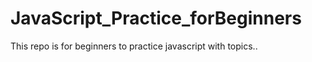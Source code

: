 # JavaScript_Practice_forBeginners

This repo is for beginners to practice javascript with topics..
